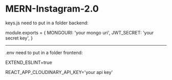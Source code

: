 # MERN-Instagram-2.0


keys.js need to put in a folder backend:

module.exports = {
  MONGOURI: 'your mongo uri',
  JWT_SECRET: 'your secret key',
}

------------------------------------------------------------------------------------------

.env need to put in a folder frontend:

EXTEND_ESLINT=true

REACT_APP_CLOUDINARY_API_KEY='your api key'